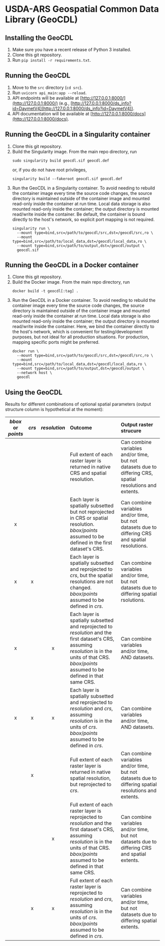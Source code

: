 # USDA-ARS Geospatial Common Data Library (GeoCDL)

## Installing the GeoCDL

1. Make sure you have a recent release of Python 3 installed.
1. Clone this git repository.
1. Run `pip install -r requirements.txt`.


## Running the GeoCDL

1. Move to the `src` directory (`cd src`).
1. Run `uvicorn api_main:app --reload`.
1. API endpoints will be available at [http://127.0.0.1:8000/](http://127.0.0.1:8000/) (e.g., [http://127.0.0.1:8000/ds_info?id=DaymetV4](http://127.0.0.1:8000/ds_info?id=DaymetV4)).
1. API documentation will be available at [http://127.0.0.1:8000/docs](http://127.0.0.1:8000/docs).


## Running the GeoCDL in a Singularity container

1. Clone this git repository.
1. Build the Singularity image.  From the main repo directory, run
    ```
    sudo singularity build geocdl.sif geocdl.def
    ```
    or, if you do not have root privileges,
    ```
    singularity build --fakeroot geocdl.sif geocdl.def
    ```
1. Run the GeoCDL in a Singularity container.  To avoid needing to rebuild the container image every time the source code changes, the source directory is maintained outside of the container image and mounted read-only inside the container at run time.  Local data storage is also mounted read-only inside the container; the output directory is mounted read/write inside the container.  Be default, the container is bound directly to the host's network, so explicit port mapping is not required.
    ```
    singularity run \
      --mount type=bind,src=/path/to/geocdl/src,dst=/geocdl/src,ro \
      --mount type=bind,src=/path/to/local_data,dst=/geocdl/local_data,ro \
      --mount type=bind,src=/path/to/output,dst=/geocdl/output \
      geocdl.sif
    ```


## Running the GeoCDL in a Docker container

1. Clone this git repository.
1. Build the Docker image.  From the main repo directory, run
    ```
    docker build -t geocdl[:tag] .
    ```
1. Run the GeoCDL in a Docker container.  To avoid needing to rebuild the container image every time the source code changes, the source directory is maintained outside of the container image and mounted read-only inside the container at run time.  Local data storage is also mounted read-only inside the container; the output directory is mounted read/write inside the container.  Here, we bind the container directly to the host's network, which is convenient for testing/development purposes, but not ideal for all production situations.  For production, mapping specific ports might be preferred.
    ```
    docker run \
      --mount type=bind,src=/path/to/geocdl/src,dst=/geocdl/src,ro \
      --mount type=bind,src=/path/to/local_data,dst=/geocdl/local_data,ro \
      --mount type=bind,src=/path/to/output,dst=/geocdl/output \
      --network host \
      geocdl
    ```


## Using the GeoCDL

Results for different combinations of optional spatial parameters (output structure column is hypothetical at the moment):

| *bbox* or *points*	| *crs*	| *resolution*	| Outcome 	| Output raster strucure 	|
| :---:					| :---:	| :---:			|  :---		| :---						|
| 						|		|				| Full extent of each raster layer is returned in native CRS and spatial resolution. | Can combine variables and/or time, but not datasets due to differing CRS, spatial resolutions and extents. | 
| x						|		|				| Each layer is spatially subsetted but not reprojected in CRS or spatial resolution. *bbox*/*points* assumed to be defined in the first dataset's CRS.| Can combine variables and/or time, but not datasets due to differing CRS and spatial resolutions. |
| x						| x		|				| Each layer is spatially subsetted and reprojected to *crs*, but the spatial resolutions are not changed. *bbox*/*points* assumed to be defined in *crs*.| Can combine variables and/or time, but not datasets due to differing spatial rsolutions. |
| x						|		| x				| Each layer is spatially subsetted and reprojected to *resolution* and the first dataset's CRS, assuming *resolution* is in the units of that CRS. *bbox*/*points* assumed to be defined in that same CRS.| Can combine variables and/or time, AND datasets. |
| x						| x		| x				| Each layer is spatially subsetted and reprojected to *resolution* and *crs*, assuming *resolution* is in the units of *crs*. *bbox*/*points* assumed to be defined in *crs*.| Can combine variables and/or time, AND datasets. |
| 						| x		|				| Full extent of each raster layer is returned in native spatial resolution, but reprojected to *crs*. | Can combine variables and/or time, but not datasets due to differing spatial resolutions and extents. |
| 						|		| x				| Full extent of each raster layer is reprojected to *resolution* and the first dataset's CRS, assuming *resolution* is in the units of that CRS. *bbox*/*points* assumed to be defined in that same CRS. | Can combine variables and/or time, but not datasets due to differing CRS and spatial extents. |
| 						| x		| x				| Full extent of each raster layer is reprojected to *resolution* and *crs*, assuming *resolution* is in the units of *crs*. *bbox*/*points* assumed to be defined in *crs*. | Can combine variables and/or time, but not datasets due to differing spatial extents. |
